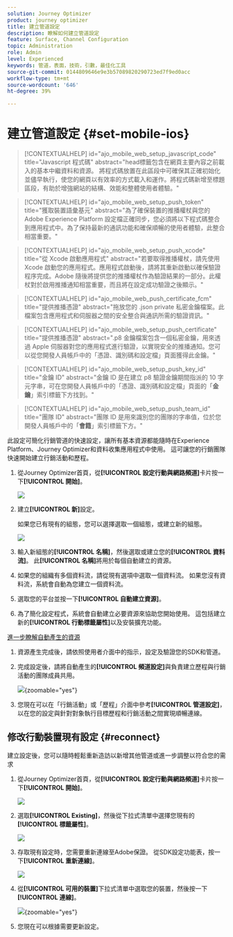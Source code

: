 ```yaml
---
solution: Journey Optimizer
product: journey optimizer
title: 建立管道設定
description: 瞭解如何建立管道設定
feature: Surface, Channel Configuration
topic: Administration
role: Admin
level: Experienced
keywords: 管道，表面，技術，引數，最佳化工具
source-git-commit: 0144809646e9e3b57089820290723ed7f9ed0acc
workflow-type: tm+mt
source-wordcount: '646'
ht-degree: 39%

---
```


# 建立管道設定 {#set-mobile-ios}

>[!CONTEXTUALHELP]
>id="ajo_mobile_web_setup_javascript_code"
>title="Javascript 程式碼"
>abstract="head標籤包含在網頁主要內容之前載入的基本中繼資料和資源。 將程式碼放置在此區段中可確保其正確初始化並儘早執行，使您的網頁以有效率的方式載入和運作。將程式碼新增至標題區段，有助於增強網站的結構、效能和整體使用者體驗。"

>[!CONTEXTUALHELP]
>id="ajo_mobile_web_setup_push_token"
>title="獲取裝置語彙基元"
>abstract="為了確保裝置的推播權杖與您的 Adobe Experience Platform 設定檔正確同步，您必須將以下程式碼整合到應用程式中。為了保持最新的通訊功能和確保順暢的使用者體驗，此整合相當重要。"

>[!CONTEXTUALHELP]
>id="ajo_mobile_web_setup_push_xcode"
>title="從 Xcode 啟動應用程式"
>abstract="若要取得推播權杖，請先使用 Xcode 啟動您的應用程式。應用程式啟動後，請將其重新啟動以確保驗證程序完成。Adobe 隨後將提供您的推播權杖作為驗證結果的一部分。此權杖對於啟用推播通知相當重要，而且將在設定成功驗證之後顯示。"

>[!CONTEXTUALHELP]
>id="ajo_mobile_web_push_certificate_fcm"
>title="提供推播憑證"
>abstract="拖放您的 .json private 私密金鑰檔案。此檔案包含應用程式和伺服器之間的安全整合與通訊所需的驗證資訊。"

>[!CONTEXTUALHELP]
>id="ajo_mobile_web_setup_push_certificate"
>title="提供推播憑證"
>abstract=".p8 金鑰檔案包含一個私密金鑰，用來透過 Apple 伺服器對您的應用程式進行驗證，以實現安全的推播通知。您可以從您開發人員帳戶中的「憑證、識別碼和設定檔」頁面獲得此金鑰。"

>[!CONTEXTUALHELP]
>id="ajo_mobile_web_setup_push_key_id"
>title="金鑰 ID"
>abstract="金鑰 ID 是在建立 p8 驗證金鑰期間指派的 10 字元字串，可在您開發人員帳戶中的「憑證、識別碼和設定檔」頁面的「**金鑰**」索引標籤下方找到。"

>[!CONTEXTUALHELP]
>id="ajo_mobile_web_setup_push_team_id"
>title="團隊 ID"
>abstract="團隊 ID 是用來識別您的團隊的字串值，位於您開發人員帳戶中的「**會籍**」索引標籤下方。"

此設定可簡化行銷管道的快速設定，讓所有基本資源都能隨時在Experience Platform、Journey Optimizer和資料收集應用程式中使用。 這可讓您的行銷團隊快速開始建立行銷活動和歷程。

1. 從Journey Optimizer首頁，從&#x200B;**[!UICONTROL 設定行動與網路頻道]**&#x200B;卡片按一下&#x200B;**[!UICONTROL 開始]**。

   ![](assets/guided-setup-config-1.png)

1. 建立&#x200B;**[!UICONTROL 新]**&#x200B;設定。

   如果您已有現有的組態，您可以選擇選取一個組態，或建立新的組態。

   ![](assets/guided-setup-config-2.png)

1. 輸入新組態的&#x200B;**[!UICONTROL 名稱]**，然後選取或建立您的&#x200B;**[!UICONTROL 資料流]**。 此&#x200B;**[!UICONTROL 名稱]**&#x200B;將用於每個自動建立的資源。

1. 如果您的組織有多個資料流，請從現有選項中選取一個資料流。 如果您沒有資料流，系統會自動為您建立一個資料流。

1. 選取您的平台並按一下&#x200B;**[!UICONTROL 自動建立資源]**。

1. 為了簡化設定程式，系統會自動建立必要資源來協助您開始使用。 這包括建立新的&#x200B;**[!UICONTROL 行動標籤屬性]**&#x200B;以及安裝擴充功能。

[進一步瞭解自動產生的資源](set-mobile-config.md#auto-create-resources)

1. 資源產生完成後，請依照使用者介面中的指示，設定及驗證您的SDK和管道。

1. 完成設定後，請將自動產生的&#x200B;**[!UICONTROL 頻道設定]**&#x200B;與負責建立歷程與行銷活動的團隊成員共用。

   ![](assets/guided-setup-config-ios-8.png){zoomable="yes"}

1. 您現在可以在「行銷活動」或「歷程」介面中參考&#x200B;**[!UICONTROL 管道設定]**，以在您的設定與針對對象執行目標歷程和行銷活動之間實現順暢連線。

## 修改行動裝置現有設定 {#reconnect}

建立設定後，您可以隨時輕鬆重新造訪以新增其他管道或進一步調整以符合您的需求

1. 從Journey Optimizer首頁，從&#x200B;**[!UICONTROL 設定行動與網路頻道]**&#x200B;卡片按一下&#x200B;**[!UICONTROL 開始]**。

   ![](assets/guided-setup-config-1.png)

1. 選取&#x200B;**[!UICONTROL Existing]**，然後從下拉式清單中選擇您現有的&#x200B;**[!UICONTROL 標籤屬性]**。

   ![](assets/guided-setup-config-ios-9.png)

1. 存取現有設定時，您需要重新連線至Adobe保證。 從SDK設定功能表，按一下&#x200B;**[!UICONTROL 重新連線]**。

   ![](assets/guided-setup-config-ios-10.png)

1. 從&#x200B;**[!UICONTROL 可用的裝置]**&#x200B;下拉式清單中選取您的裝置，然後按一下&#x200B;**[!UICONTROL 連線]**。

   ![](assets/guided-setup-config-ios-11.png){zoomable="yes"}

1. 您現在可以根據需要更新設定。

